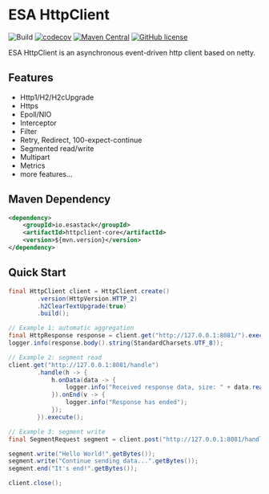 # ESA HttpClient

![Build](https://github.com/esastack/esa-httpclient/workflows/Build/badge.svg?branch=main)
[![codecov](https://codecov.io/gh/esastack/esa-httpclient/branch/main/graph/badge.svg?token=D85SMNQNK0)](https://codecov.io/gh/esastack/esa-httpclient)
[![Maven Central](https://maven-badges.herokuapp.com/maven-central/io.esastack/httpclient/badge.svg)](https://maven-badges.herokuapp.com/maven-central/io.esastack/httpclient/)
[![GitHub license](https://img.shields.io/github/license/esastack/esa-httpclient)](https://github.com/esastack/esa-httpclient/blob/main/LICENSE)

ESA HttpClient is an asynchronous event-driven http client based on netty.

## Features

- Http1/H2/H2cUpgrade
- Https
- Epoll/NIO
- Interceptor
- Filter
- Retry, Redirect, 100-expect-continue
- Segmented read/write
- Multipart
- Metrics
- more features...

## Maven Dependency

```xml
<dependency>
    <groupId>io.esastack</groupId>
    <artifactId>httpclient-core</artifactId>
    <version>${mvn.version}</version>
</dependency>
```

## Quick Start

```java
final HttpClient client = HttpClient.create()
        .version(HttpVersion.HTTP_2)
        .h2ClearTextUpgrade(true)
        .build();

// Example 1: automatic aggregation
final HttpResponse response = client.get("http://127.0.0.1:8081/").execute().get();
logger.info(response.body().string(StandardCharsets.UTF_8));

// Example 2: segment read
client.get("http://127.0.0.1:8081/handle")
        .handle(h -> {
            h.onData(data -> {
                logger.info("Received response data, size: " + data.readableBytes());
            }).onEnd(v -> {
                logger.info("Response has ended");
            });
        }).execute();

// Example 3: segment write
final SegmentRequest segment = client.post("http://127.0.0.1:8081/handle").segment();

segment.write("Hello World!".getBytes());
segment.write("Continue sending data...".getBytes());
segment.end("It's end!".getBytes());

client.close();
```
